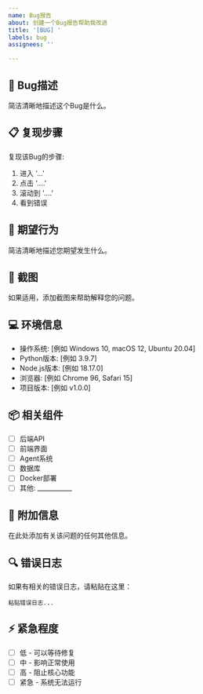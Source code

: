 ```yaml
---
name: Bug报告
about: 创建一个Bug报告帮助我改进
title: '[BUG] '
labels: bug
assignees: ''

---
```


## 🐛 Bug描述
简洁清晰地描述这个Bug是什么。

## 📋 复现步骤
复现该Bug的步骤:
1. 进入 '...'
2. 点击 '....'
3. 滚动到 '....'
4. 看到错误

## 🎯 期望行为
简洁清晰地描述您期望发生什么。

## 📸 截图
如果适用，添加截图来帮助解释您的问题。

## 💻 环境信息
 - 操作系统: [例如 Windows 10, macOS 12, Ubuntu 20.04]
 - Python版本: [例如 3.9.7]
 - Node.js版本: [例如 18.17.0]
 - 浏览器: [例如 Chrome 96, Safari 15]
 - 项目版本: [例如 v1.0.0]

## 📦 相关组件
- [ ] 后端API
- [ ] 前端界面
- [ ] Agent系统
- [ ] 数据库
- [ ] Docker部署
- [ ] 其他: ___________

## 📝 附加信息
在此处添加有关该问题的任何其他信息。

## 🔍 错误日志
如果有相关的错误日志，请粘贴在这里：

```
粘贴错误日志...
```

## ⚡ 紧急程度
- [ ] 低 - 可以等待修复
- [ ] 中 - 影响正常使用
- [ ] 高 - 阻止核心功能
- [ ] 紧急 - 系统无法运行
